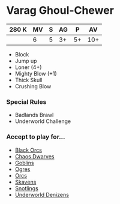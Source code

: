 # Varag Ghoul-Chewer
| 280 K  | MV | S | AG | P | AV |
| --- | --- | --- | --- | --- | --- |
| | 6 | 5 | 3+ | 5+ | 10+ |

* Block
* Jump up
* Loner (4+)
* Mighty Blow (+1)
* Thick Skull
* Crushing Blow

### Special Rules
* Badlands Brawl
* Underworld Challenge

### Accept to play for...
* [Black Orcs](../teams/Black_Orcs.md)
* [Chaos Dwarves](../teams/Chaos_Dwarves.md)
* [Goblins](../teams/Goblins.md)
* [Ogres](../teams/Ogres.md)
* [Orcs](../teams/Orcs.md)
* [Skavens](../teams/Skavens.md)
* [Snotlings](../teams/Snotlings.md)
* [Underworld Denizens](../teams/Underworld_Denizens.md)
